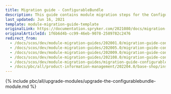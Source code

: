 ```yaml
---
title: Migration guide - ConfigurableBundle
description: This guide contains module migration steps for the ConfigurableBundle module to the newer major version.
last_updated: Jun 16, 2021
template: module-migration-guide-template
originalLink: https://documentation.spryker.com/2021080/docs/migration-guide-configurablebundle
originalArticleId: 1f6b6d4b-cc99-46eb-9078-2589782c2476
redirect_from:
  - /docs/scos/dev/module-migration-guides/202001.0/migration-guide-configurablebundle.html
  - /docs/scos/dev/module-migration-guides/202005.0/migration-guide-configurablebundle.html
  - /docs/scos/dev/module-migration-guides/202009.0/migration-guide-configurablebundle.html
  - /docs/scos/dev/module-migration-guides/202108.0/migration-guide-configurablebundle.html
  - /docs/scos/dev/module-migration-guides/migration-guide-configurablebundle.html
  - /docs/pbc/all/product-information-management/202204.0/base-shop/install-and-upgrade/upgrade-modules/upgrade-the-configurablebundle-module.html
---
```


{% include pbc/all/upgrade-modules/upgrade-the-configurablebundle-module.md %} <!-- To edit, see /_includes/pbc/all/upgrade-modules/upgrade-the-configurablebundle-module.md -->
